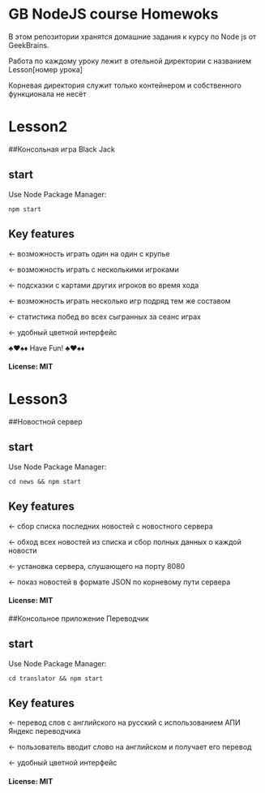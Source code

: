 # GB NodeJS course Homewoks

В этом репозитории хранятся домашние задания к курсу по Node js от GeekBrains.

Работа по каждому уроку лежит в отельной директории с названием Lesson[номер урока]

Корневая директория служит только контейнером и собственного функционала не несёт 


# Lesson2

##Консольная игра Black Jack

## start

Use Node Package Manager:

    npm start


## Key features

← возможность играть один на один с крупье 

← возможность играть с несколькими игроками

← подсказки с картами других игроков во время хода

← возможность играть несколько игр подряд тем же составом

← статистика побед во всех сыгранных за сеанс играх

← удобный цветной интерфейс


♣♥♠♦ Have Fun! ♣♥♠♦

#### License: MIT

# Lesson3

##Новостной сервер

## start

Use Node Package Manager:

    cd news && npm start


## Key features

← сбор списка последних новостей с новостного сервера 

← обход всех новостей из списка и сбор полных данных о каждой новости

← установка сервера, слушающего на порту 8080

← показ новостей в формате JSON по корневому пути сервера

#### License: MIT

##Консольное приложение Переводчик

## start

Use Node Package Manager:

    cd translator && npm start


## Key features

← перевод слов с английского на русский с использованием АПИ Яндекс переводчика 

← пользователь вводит слово на английском и получает его перевод

← удобный цветной интерфейс

#### License: MIT